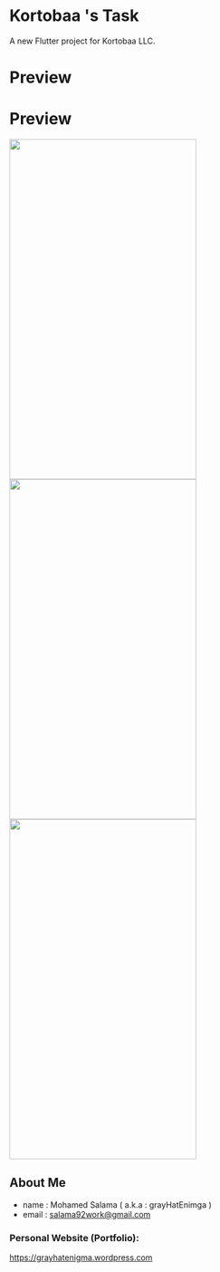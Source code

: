 # Kortobaa 's Task
A new Flutter project for Kortobaa LLC.

# Preview 
# Preview
<img src="https://grayhatenigma.files.wordpress.com/2020/08/screenshot_1598081073.png?w=349&h=&zoom=2" width="330" height="600">
<img src="https://grayhatenigma.files.wordpress.com/2020/08/screenshot_1598081078.png?w=349&h=&zoom=2" width="330" height="600">
<img src="https://grayhatenigma.files.wordpress.com/2020/08/screenshot_1598081070.png?w=349&h=&zoom=2" width="330" height="600">

## About Me

* name : Mohamed Salama ( a.k.a : grayHatEnimga ) 
* email : salama92work@gmail.com

### Personal Website (Portfolio):
https://grayhatenigma.wordpress.com
